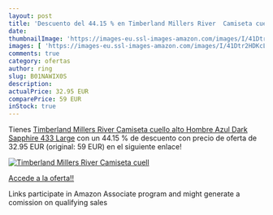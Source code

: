 ```yaml
---
layout: post
title: 'Descuento del 44.15 % en Timberland Millers River  Camiseta cuell'
date: 
thumbnailImage: 'https://images-eu.ssl-images-amazon.com/images/I/41Dtr2HDKcL._SL200_.jpg'
images: [ 'https://images-eu.ssl-images-amazon.com/images/I/41Dtr2HDKcL._SL200_.jpg' ]
comments: true
category: ofertas
author: ring
slug: B01NAWIX0S
description:
actualPrice: 32.95 EUR
comparePrice: 59 EUR
inStock: true
---
```


Tienes [Timberland Millers River  Camiseta cuello alto Hombre  Azul  Dark Sapphire 433   Large](https://www.amazon.es/dp/B01NAWIX0S/?tag=tolees-21) con un 44.15 % de descuento con precio de oferta de 32.95 EUR (original: 59 EUR) en el siguiente enlace!

[![Timberland Millers River  Camiseta cuell](https://images-eu.ssl-images-amazon.com/images/I/41Dtr2HDKcL._SL200_.jpg)](https://www.amazon.es/dp/B01NAWIX0S/?tag=tolees-21)

[Accede a la oferta!!](https://www.amazon.es/dp/B01NAWIX0S/?tag=tolees-21)

Links participate in Amazon Associate program and might generate a comission on qualifying sales


